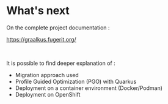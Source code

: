 # What's next

On the complete project documentation : 

https://graalkus.fugerit.org/

<br/>

It is possible to find deeper explanation of : 

* Migration approach used
* Profile Guided Optimization (PGO) with Quarkus
* Deployment on a container environment (Docker/Podman)
* Deployment on OpenShift